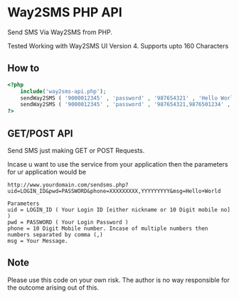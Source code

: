 Way2SMS PHP API
=============

Send SMS Via Way2SMS from PHP.  

Tested Working with Way2SMS UI Version 4. Supports upto 160 Characters


How to
-------
```php
<?php
    include('way2sms-api.php');
    sendWay2SMS ( '9000012345' , 'password' , '987654321' , 'Hello World');   
    sendWay2SMS ( '9000012345' , 'password' , '987654321,9876501234' , 'Hello World');   
?>
```


GET/POST API
------------

Send SMS just making GET or POST Requests.

Incase u want to use the service from your application then the parameters for ur application would be

```
http://www.yourdomain.com/sendsms.php?uid=LOGIN_ID&pwd=PASSWORD&phone=XXXXXXXXX,YYYYYYYYY&msg=Hello+World

Parameters
uid = LOGIN_ID ( Your Login ID [either nickname or 10 Digit mobile no] )
pwd = PASSWORD ( Your Login Password )
phone = 10 Digit Mobile number. Incase of multiple numbers then numbers separated by comma (,)
msg = Your Message.
```


Note
-------
Please use this code on your own risk. The author is no way responsible for the outcome arising out of this.